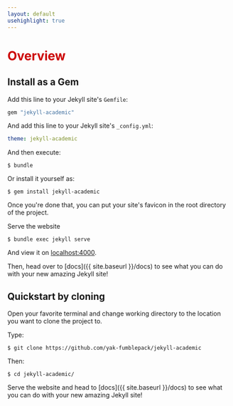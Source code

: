 ```yaml
---
layout: default
usehighlight: true
---
```


<h1 style="color: #cc0000;">Overview</h1> 

## Install as a Gem

Add this line to your Jekyll site's `Gemfile`:

```ruby
gem "jekyll-academic"
```

And add this line to your Jekyll site's `_config.yml`:

```yaml
theme: jekyll-academic
```

And then execute:

```shell
$ bundle
```

Or install it yourself as:

```shell
$ gem install jekyll-academic
```

Once you're done that, you can put your site's favicon in the root directory of the project.

Serve the website

```shell
$ bundle exec jekyll serve
```

And view it on [localhost:4000]().

Then, head over to [docs]({{ site.baseurl }}/docs) to see what you can do with your new amazing Jekyll site!

## Quickstart by cloning

Open your favorite terminal and change working directory to the location you want to clone the project to.

Type:

```shell
$ git clone https://github.com/yak-fumblepack/jekyll-academic
```

Then:

```shell
$ cd jekyll-academic/
```

Serve the website and head to [docs]({{ site.baseurl }}/docs) to see what you can do with your new amazing Jekyll site!